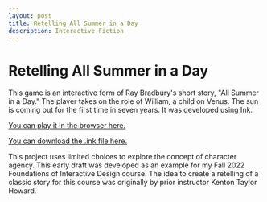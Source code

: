 ```yaml
---
layout: post
title: Retelling All Summer in a Day
description: Interactive Fiction
---
```


Retelling All Summer in a Day
============

This game is an interactive form of Ray Bradbury's short story, "All Summer in a Day." The player takes on the role of William, a child on Venus. The sun is coming out for the first time in seven years. It was developed using Ink.

[You can play it in the browser here.](https://www.mirekstolee.com/AllSummerInADay/InkGame.html)

[You can download the .ink file here.](https://www.mirekstolee.com/portfolio/assets/allSummerInADay.ink)

This project uses limited choices to explore the concept of character agency. This early draft was developed as an example for my Fall 2022 Foundations of Interactive Design course. The idea to create a retelling of a classic story for this course was originally by prior instructor Kenton Taylor Howard.